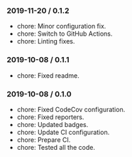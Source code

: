### 2019-11-20 / 0.1.2

- chore: Minor configuration fix.
- chore: Switch to GitHub Actions.
- chore: Linting fixes.

### 2019-10-08 / 0.1.1

- chore: Fixed readme.

### 2019-10-08 / 0.1.0

- chore: Fixed CodeCov configuration.
- chore: Fixed reporters.
- chore: Updated badges.
- chore: Update CI configuration.
- chore: Prepare CI.
- chore: Tested all the code.

